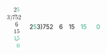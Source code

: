 <span class="katex"><span class="katex-mathml"><math xmlns="http://www.w3.org/1998/Math/MathML"><semantics><mtable rowspacing="0.15999999999999992em" columnalign="left" columnspacing="1em"><mtr><mtd><mstyle scriptlevel="0" displaystyle="false"><mrow><mphantom><mrow><mn>3</mn><mpadded height="0px" depth="0px"><mo stretchy="false" lspace="0em" rspace="0em">)</mo></mpadded></mrow></mphantom><mrow><mn>2</mn><mstyle mathcolor="#28ae7b"><mn>5</mn></mstyle></mrow></mrow></mstyle></mtd></mtr><mtr><mtd><mstyle scriptlevel="0" displaystyle="false"><mrow><mn>3</mn><mover accent="true"><mrow><mpadded height="0px" depth="0px"><mo stretchy="false" lspace="0em" rspace="0em">)</mo></mpadded><mn>752</mn></mrow><mo stretchy="true">‾</mo></mover></mrow></mstyle></mtd></mtr><mtr><mtd><mstyle scriptlevel="0" displaystyle="false"><mrow><mphantom><mrow><mn>3</mn><mpadded height="0px" depth="0px"><mo stretchy="false" lspace="0em" rspace="0em">)</mo></mpadded></mrow></mphantom><munder accentunder="true"><mn>6</mn><mo stretchy="true">‾</mo></munder></mrow></mstyle></mtd></mtr><mtr><mtd><mstyle scriptlevel="0" displaystyle="false"><mrow><mphantom><mrow><mn>3</mn><mpadded height="0px" depth="0px"><mo stretchy="false" lspace="0em" rspace="0em">)</mo></mpadded></mrow></mphantom><mn>15</mn></mrow></mstyle></mtd></mtr><mtr><mtd><mstyle scriptlevel="0" displaystyle="false"><mrow><mphantom><mrow><mn>3</mn><mpadded height="0px" depth="0px"><mo stretchy="false" lspace="0em" rspace="0em">)</mo></mpadded></mrow></mphantom><munder accentunder="true"><mstyle mathcolor="#28ae7b"><mn>15</mn></mstyle><mo stretchy="true">‾</mo></munder></mrow></mstyle></mtd></mtr><mtr><mtd><mstyle scriptlevel="0" displaystyle="false"><mrow><mphantom><mrow><mn>3</mn><mpadded height="0px" depth="0px"><mo stretchy="false" lspace="0em" rspace="0em">)</mo></mpadded></mrow></mphantom><mrow><mphantom><mn>0</mn></mphantom><mstyle mathcolor="#28ae7b"><mn>0</mn></mstyle></mrow></mrow></mstyle></mtd></mtr></mtable><annotation encoding="application/x-tex">\begin{array}{l}\phantom{{{3}\smash{)}}}{{2\green{5}}} \\{{3}}\overline{\smash{)}{752}} \\\phantom{{{3}\smash{)}}}{\underline{6}} \\\phantom{{{3}\smash{)}}}{15} \\\phantom{{{3}\smash{)}}}{\underline{\green{15}}} \\\phantom{{{3}\smash{)}}}{\phantom{0}\green{0}} \\\end{array}</annotation></semantics></math></span><span class="katex-html" aria-hidden="true"><span class="base"><span class="strut" style="height:7.20444em;vertical-align:-3.35222em;"></span><span class="mord"><span class="mtable"><span class="arraycolsep" style="width:0.5em;"></span><span class="col-align-l"><span class="vlist-t vlist-t2"><span class="vlist-r"><span class="vlist" style="height:3.8522200000000004em;"><span style="top:-6.01222em;"><span class="pstrut" style="height:3em;"></span><span class="mord"><span class="mord" style="color:transparent;"><span class="mord" style="color:transparent;"><span class="mord" style="color:transparent;">3</span></span><span class="mord" style="color:transparent;"><span class="vlist-t"><span class="vlist-r"><span class="vlist" style="height:0em;"><span style="top:-3em;"><span class="pstrut" style="height:3em;"></span><span><span class="mord" style="color:transparent;"><span class="mclose" style="color:transparent;">)</span></span></span></span></span></span></span></span></span><span class="mord"><span class="mord"><span class="mord">2</span><span class="mord" style="color:#28ae7b;">5</span></span></span></span></span><span style="top:-4.80778em;"><span class="pstrut" style="height:3em;"></span><span class="mord"><span class="mord"><span class="mord"><span class="mord">3</span></span></span><span class="mord overline"><span class="vlist-t"><span class="vlist-r"><span class="vlist" style="height:0.8444400000000001em;"><span style="top:-3em;"><span class="pstrut" style="height:3em;"></span><span class="mord"><span class="mord"><span class="vlist-t"><span class="vlist-r"><span class="vlist" style="height:0em;"><span style="top:-3em;"><span class="pstrut" style="height:3em;"></span><span><span class="mord"><span class="mclose">)</span></span></span></span></span></span></span></span><span class="mord"><span class="mord">7</span><span class="mord">5</span><span class="mord">2</span></span></span></span><span style="top:-3.76444em;"><span class="pstrut" style="height:3em;"></span><span class="overline-line" style="border-bottom-width:0.04em;"></span></span></span></span></span></span></span></span><span style="top:-3.6077800000000004em;"><span class="pstrut" style="height:3em;"></span><span class="mord"><span class="mord" style="color:transparent;"><span class="mord" style="color:transparent;"><span class="mord" style="color:transparent;">3</span></span><span class="mord" style="color:transparent;"><span class="vlist-t"><span class="vlist-r"><span class="vlist" style="height:0em;"><span style="top:-3em;"><span class="pstrut" style="height:3em;"></span><span><span class="mord" style="color:transparent;"><span class="mclose" style="color:transparent;">)</span></span></span></span></span></span></span></span></span><span class="mord"><span class="mord underline"><span class="vlist-t vlist-t2"><span class="vlist-r"><span class="vlist" style="height:0.6444399999999999em;"><span style="top:-2.84em;"><span class="pstrut" style="height:3em;"></span><span class="underline-line" style="border-bottom-width:0.04em;"></span></span><span style="top:-3em;"><span class="pstrut" style="height:3em;"></span><span class="mord"><span class="mord">6</span></span></span></span><span class="vlist-s">​</span></span><span class="vlist-r"><span class="vlist" style="height:0.20000000000000007em;"><span></span></span></span></span></span></span></span></span><span style="top:-2.4077800000000003em;"><span class="pstrut" style="height:3em;"></span><span class="mord"><span class="mord" style="color:transparent;"><span class="mord" style="color:transparent;"><span class="mord" style="color:transparent;">3</span></span><span class="mord" style="color:transparent;"><span class="vlist-t"><span class="vlist-r"><span class="vlist" style="height:0em;"><span style="top:-3em;"><span class="pstrut" style="height:3em;"></span><span><span class="mord" style="color:transparent;"><span class="mclose" style="color:transparent;">)</span></span></span></span></span></span></span></span></span><span class="mord"><span class="mord">1</span><span class="mord">5</span></span></span></span><span style="top:-1.2077800000000003em;"><span class="pstrut" style="height:3em;"></span><span class="mord"><span class="mord" style="color:transparent;"><span class="mord" style="color:transparent;"><span class="mord" style="color:transparent;">3</span></span><span class="mord" style="color:transparent;"><span class="vlist-t"><span class="vlist-r"><span class="vlist" style="height:0em;"><span style="top:-3em;"><span class="pstrut" style="height:3em;"></span><span><span class="mord" style="color:transparent;"><span class="mclose" style="color:transparent;">)</span></span></span></span></span></span></span></span></span><span class="mord"><span class="mord underline"><span class="vlist-t vlist-t2"><span class="vlist-r"><span class="vlist" style="height:0.6444399999999999em;"><span style="top:-2.84em;"><span class="pstrut" style="height:3em;"></span><span class="underline-line" style="border-bottom-width:0.04em;"></span></span><span style="top:-3em;"><span class="pstrut" style="height:3em;"></span><span class="mord"><span class="mord" style="color:#28ae7b;">1</span><span class="mord" style="color:#28ae7b;">5</span></span></span></span><span class="vlist-s">​</span></span><span class="vlist-r"><span class="vlist" style="height:0.20000000000000007em;"><span></span></span></span></span></span></span></span></span><span style="top:-0.007780000000000065em;"><span class="pstrut" style="height:3em;"></span><span class="mord"><span class="mord" style="color:transparent;"><span class="mord" style="color:transparent;"><span class="mord" style="color:transparent;">3</span></span><span class="mord" style="color:transparent;"><span class="vlist-t"><span class="vlist-r"><span class="vlist" style="height:0em;"><span style="top:-3em;"><span class="pstrut" style="height:3em;"></span><span><span class="mord" style="color:transparent;"><span class="mclose" style="color:transparent;">)</span></span></span></span></span></span></span></span></span><span class="mord"><span class="mord" style="color:transparent;">0</span><span class="mord" style="color:#28ae7b;">0</span></span></span></span></span><span class="vlist-s">​</span></span><span class="vlist-r"><span class="vlist" style="height:3.35222em;"><span></span></span></span></span></span><span class="arraycolsep" style="width:0.5em;"></span></span></span></span></span></span>